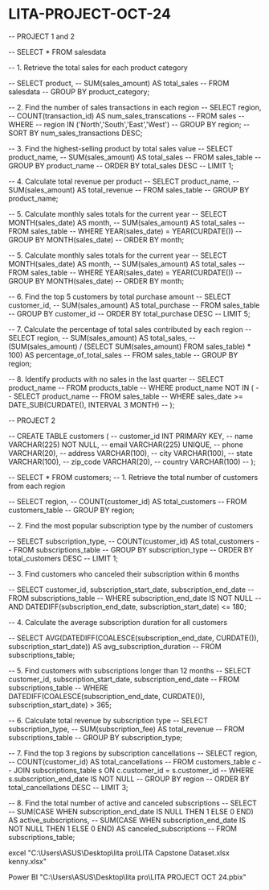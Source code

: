 # LITA-PROJECT-OCT-24
-- PROJECT 1 and 2

-- SELECT * FROM salesdata

-- 1. Retrieve the total sales for each product category

-- SELECT product, 
   --     SUM(sales_amount) AS total_sales
-- FROM salesdata
-- GROUP BY product_category;

-- 2. Find the number of sales transactions in each region
-- SELECT region, 
--        COUNT(transaction_id) AS num_sales_transcations
-- FROM sales
-- WHERE
-- region IN ('North','South','East','West')
-- GROUP BY region;
-- SORT BY num_sales_transactions DESC;

-- 3. Find the highest-selling product by total sales value
-- SELECT product_name, 
--        SUM(sales_amount) AS total_sales
-- FROM sales_table
-- GROUP BY product_name
-- ORDER BY total_sales DESC
-- LIMIT 1;

-- 4. Calculate total revenue per product
-- SELECT product_name, 
--        SUM(sales_amount) AS total_revenue
-- FROM sales_table
-- GROUP BY product_name;

-- 5. Calculate monthly sales totals for the current year
-- SELECT MONTH(sales_date) AS month, 
--        SUM(sales_amount) AS total_sales
-- FROM sales_table
-- WHERE YEAR(sales_date) = YEAR(CURDATE())
-- GROUP BY MONTH(sales_date)
-- ORDER BY month;

-- 5. Calculate monthly sales totals for the current year
-- SELECT MONTH(sales_date) AS month, 
--        SUM(sales_amount) AS total_sales
-- FROM sales_table
-- WHERE YEAR(sales_date) = YEAR(CURDATE())
-- GROUP BY MONTH(sales_date)
-- ORDER BY month;

-- 6. Find the top 5 customers by total purchase amount
-- SELECT customer_id, 
      --  SUM(sales_amount) AS total_purchase
-- FROM sales_table
-- GROUP BY customer_id
-- ORDER BY total_purchase DESC
-- LIMIT 5;

-- 7. Calculate the percentage of total sales contributed by each region
-- SELECT region, 
--        SUM(sales_amount) AS total_sales, 
--        (SUM(sales_amount) / (SELECT SUM(sales_amount) FROM sales_table) * 100) AS percentage_of_total_sales
-- FROM sales_table
-- GROUP BY region;

-- 8. Identify products with no sales in the last quarter
-- SELECT product_name
-- FROM products_table
-- WHERE product_name NOT IN (
--     SELECT product_name
--     FROM sales_table
--     WHERE sales_date >= DATE_SUB(CURDATE(), INTERVAL 3 MONTH)
-- );


-- PROJECT 2

-- CREATE TABLE customers (
-- customer_id INT PRIMARY KEY,
-- name VARCHAR(225) NOT NULL,
-- email VARCHAR(225) UNIQUE,
-- phone VARCHAR(20),
-- address VARCHAR(100),
-- city VARCHAR(100),
-- state VARCHAR(100),
-- zip_code VARCHAR(20),
-- country VARCHAR(100)
-- );

-- SELECT * FROM customers;
-- 1. Retrieve the total number of customers from each region

-- SELECT region, 
--        COUNT(customer_id) AS total_customers
-- FROM customers_table
-- GROUP BY region;

-- 2. Find the most popular subscription type by the number of customers

-- SELECT subscription_type, 
--        COUNT(customer_id) AS total_customers
-- FROM subscriptions_table
-- GROUP BY subscription_type
-- ORDER BY total_customers DESC
-- LIMIT 1;

-- 3. Find customers who canceled their subscription within 6 months

-- SELECT customer_id, subscription_start_date, subscription_end_date
-- FROM subscriptions_table
-- WHERE subscription_end_date IS NOT NULL
-- AND DATEDIFF(subscription_end_date, subscription_start_date) <= 180;

-- 4. Calculate the average subscription duration for all customers

-- SELECT AVG(DATEDIFF(COALESCE(subscription_end_date, CURDATE()), subscription_start_date)) AS avg_subscription_duration
-- FROM subscriptions_table;

-- 5. Find customers with subscriptions longer than 12 months
-- SELECT customer_id, subscription_start_date, subscription_end_date
-- FROM subscriptions_table
-- WHERE DATEDIFF(COALESCE(subscription_end_date, CURDATE()), subscription_start_date) > 365;

-- 6. Calculate total revenue by subscription type
-- SELECT subscription_type, 
--        SUM(subscription_fee) AS total_revenue
-- FROM subscriptions_table
-- GROUP BY subscription_type;

-- 7. Find the top 3 regions by subscription cancellations
-- SELECT region, 
--        COUNT(customer_id) AS total_cancellations
-- FROM customers_table c
-- JOIN subscriptions_table s ON c.customer_id = s.customer_id
-- WHERE s.subscription_end_date IS NOT NULL
-- GROUP BY region
-- ORDER BY total_cancellations DESC
-- LIMIT 3;

-- 8. Find the total number of active and canceled subscriptions
-- SELECT 
--     SUM(CASE WHEN subscription_end_date IS NULL THEN 1 ELSE 0 END) AS active_subscriptions,
--     SUM(CASE WHEN subscription_end_date IS NOT NULL THEN 1 ELSE 0 END) AS canceled_subscriptions
-- FROM subscriptions_table;

excel
"C:\Users\ASUS\Desktop\lita pro\LITA Capstone Dataset.xlsx kenny.xlsx"

Power BI
"C:\Users\ASUS\Desktop\lita pro\LITA PROJECT OCT 24.pbix"
























